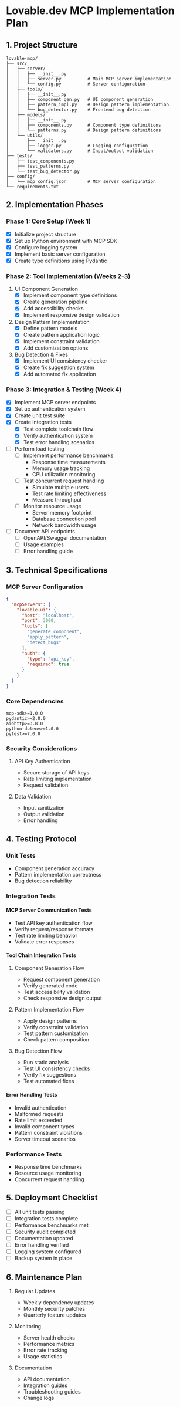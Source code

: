 # Lovable.dev MCP Implementation Plan

## 1. Project Structure
```
lovable-mcp/
├── src/
│   ├── server/
│   │   ├── __init__.py
│   │   ├── server.py          # Main MCP server implementation
│   │   └── config.py          # Server configuration
│   ├── tools/
│   │   ├── __init__.py
│   │   ├── component_gen.py   # UI component generation
│   │   ├── pattern_impl.py    # Design pattern implementation
│   │   └── bug_detector.py    # Frontend bug detection
│   ├── models/
│   │   ├── __init__.py
│   │   ├── components.py      # Component type definitions
│   │   └── patterns.py        # Design pattern definitions
│   └── utils/
│       ├── __init__.py
│       ├── logger.py          # Logging configuration
│       └── validators.py      # Input/output validation
├── tests/
│   ├── test_components.py
│   ├── test_patterns.py
│   └── test_bug_detector.py
├── config/
│   └── mcp_config.json        # MCP server configuration
└── requirements.txt
```

## 2. Implementation Phases

### Phase 1: Core Setup (Week 1)
- [x] Initialize project structure
- [x] Set up Python environment with MCP SDK
- [x] Configure logging system
- [x] Implement basic server configuration
- [x] Create type definitions using Pydantic

### Phase 2: Tool Implementation (Weeks 2-3)
1. UI Component Generation
   - [x] Implement component type definitions
   - [x] Create generation pipeline
   - [x] Add accessibility checks
   - [x] Implement responsive design validation

2. Design Pattern Implementation
   - [x] Define pattern models
   - [x] Create pattern application logic
   - [x] Implement constraint validation
   - [x] Add customization options

3. Bug Detection & Fixes
   - [x] Implement UI consistency checker
   - [x] Create fix suggestion system
   - [x] Add automated fix application

### Phase 3: Integration & Testing (Week 4)
- [x] Implement MCP server endpoints
- [x] Set up authentication system
- [x] Create unit test suite
- [x] Create integration tests
    - [x] Test complete toolchain flow
    - [x] Verify authentication system
    - [x] Test error handling scenarios
- [ ] Perform load testing
    - [ ] Implement performance benchmarks
        - Response time measurements
        - Memory usage tracking
        - CPU utilization monitoring
    - [ ] Test concurrent request handling
        - Simulate multiple users
        - Test rate limiting effectiveness
        - Measure throughput
    - [ ] Monitor resource usage
        - Server memory footprint
        - Database connection pool
        - Network bandwidth usage
- [ ] Document API endpoints
    - [ ] OpenAPI/Swagger documentation
    - [ ] Usage examples
    - [ ] Error handling guide

## 3. Technical Specifications

### MCP Server Configuration
```json
{
  "mcpServers": {
    "lovable-ui": {
      "host": "localhost",
      "port": 3000,
      "tools": [
        "generate_component",
        "apply_pattern",
        "detect_bugs"
      ],
      "auth": {
        "type": "api_key",
        "required": true
      }
    }
  }
}
```

### Core Dependencies
```
mcp-sdk>=1.0.0
pydantic>=2.0.0
aiohttp>=3.8.0
python-dotenv>=1.0.0
pytest>=7.0.0
```

### Security Considerations
1. API Key Authentication
   - Secure storage of API keys
   - Rate limiting implementation
   - Request validation

2. Data Validation
   - Input sanitization
   - Output validation
   - Error handling

## 4. Testing Protocol

### Unit Tests
- Component generation accuracy
- Pattern implementation correctness
- Bug detection reliability

### Integration Tests

#### MCP Server Communication Tests
- Test API key authentication flow
- Verify request/response formats
- Test rate limiting behavior
- Validate error responses

#### Tool Chain Integration Tests
1. Component Generation Flow
   - Request component generation
   - Verify generated code
   - Test accessibility validation
   - Check responsive design output

2. Pattern Implementation Flow
   - Apply design patterns
   - Verify constraint validation
   - Test pattern customization
   - Check pattern composition

3. Bug Detection Flow
   - Run static analysis
   - Test UI consistency checks
   - Verify fix suggestions
   - Test automated fixes

#### Error Handling Tests
- Invalid authentication
- Malformed requests
- Rate limit exceeded
- Invalid component types
- Pattern constraint violations
- Server timeout scenarios

### Performance Tests
- Response time benchmarks
- Resource usage monitoring
- Concurrent request handling

## 5. Deployment Checklist
- [ ] All unit tests passing
- [ ] Integration tests complete
- [ ] Performance benchmarks met
- [ ] Security audit completed
- [ ] Documentation updated
- [ ] Error handling verified
- [ ] Logging system configured
- [ ] Backup system in place

## 6. Maintenance Plan
1. Regular Updates
   - Weekly dependency updates
   - Monthly security patches
   - Quarterly feature updates

2. Monitoring
   - Server health checks
   - Performance metrics
   - Error rate tracking
   - Usage statistics

3. Documentation
   - API documentation
   - Integration guides
   - Troubleshooting guides
   - Change logs
